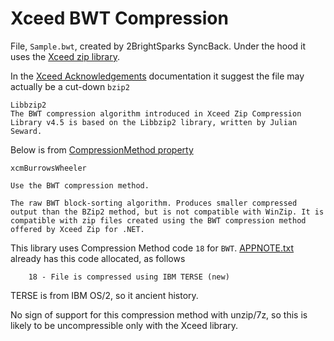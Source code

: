 # Xceed BWT Compression

File, `Sample.bwt`, created by 2BrightSparks SyncBack. Under the hood it uses the [Xceed zip library](https://xceed.com/en/our-products/product/zip-for-net).

In the [Xceed Acknowledgements](https://doc.xceed.com/xceed-zip-for-activex/webframe.html#Acknowledgments.html) documentation it suggest the file may actually be a cut-down `bzip2`

    Libbzip2
    The BWT compression algorithm introduced in Xceed Zip Compression Library v4.5 is based on the Libbzip2 library, written by Julian Seward. 

Below is from [CompressionMethod property](https://doc.xceed.com/xceed-zip-for-activex/webframe.html#CompressionMethod_property.html)

    xcmBurrowsWheeler

    Use the BWT compression method.

    The raw BWT block-sorting algorithm. Produces smaller compressed output than the BZip2 method, but is not compatible with WinZip. It is compatible with zip files created using the BWT compression method offered by Xceed Zip for .NET.

This library uses Compression Method code `18` for `BWT`. [APPNOTE.txt](https://pkware.cachefly.net/webdocs/casestudies/APPNOTE.TXT) already has this code allocated, as follows

        18 - File is compressed using IBM TERSE (new)

TERSE is from IBM OS/2, so it ancient history.

No sign of support for this compression method with unzip/7z, so this is likely to be uncompressible only with the Xceed library.